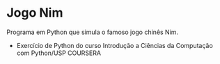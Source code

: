# Jogo Nim

Programa em Python que simula o famoso jogo chinês Nim.
- Exercício de Python do curso Introdução a Ciências da Computação com Python/USP COURSERA
